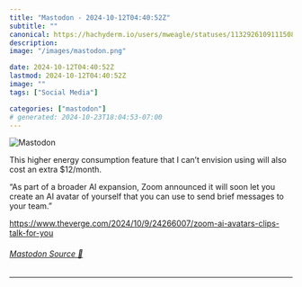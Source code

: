 ```yaml
---
title: "Mastodon - 2024-10-12T04:40:52Z"
subtitle: ""
canonical: https://hachyderm.io/users/mweagle/statuses/113292610911150816
description:
image: "/images/mastodon.png"

date: 2024-10-12T04:40:52Z
lastmod: 2024-10-12T04:40:52Z
image: ""
tags: ["Social Media"]

categories: ["mastodon"]
# generated: 2024-10-23T18:04:53-07:00
---
```

![Mastodon](/images/mastodon.png)

<p>This higher energy consumption feature that I can’t envision using will also cost an extra $12/month. </p><p>“As part of a broader AI expansion, Zoom announced it will soon let you create an AI avatar of yourself that you can use to send brief messages to your team.”</p><p><a href="https://www.theverge.com/2024/10/9/24266007/zoom-ai-avatars-clips-talk-for-you" target="_blank" rel="nofollow noopener noreferrer" translate="no"><span class="invisible">https://www.</span><span class="ellipsis">theverge.com/2024/10/9/2426600</span><span class="invisible">7/zoom-ai-avatars-clips-talk-for-you</span></a></p>


###### [Mastodon Source 🐘](https://hachyderm.io/@mweagle/113292610911150816)

___
